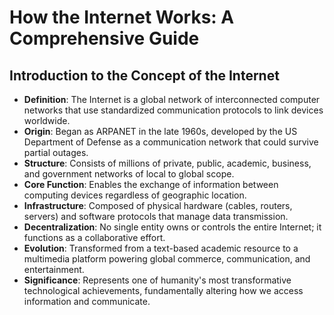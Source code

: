 # How the Internet Works: A Comprehensive Guide

## Introduction to the Concept of the Internet

- **Definition**: The Internet is a global network of interconnected computer networks that use standardized communication protocols to link devices worldwide.
- **Origin**: Began as ARPANET in the late 1960s, developed by the US Department of Defense as a communication network that could survive partial outages.
- **Structure**: Consists of millions of private, public, academic, business, and government networks of local to global scope.
- **Core Function**: Enables the exchange of information between computing devices regardless of geographic location.
- **Infrastructure**: Composed of physical hardware (cables, routers, servers) and software protocols that manage data transmission.
- **Decentralization**: No single entity owns or controls the entire Internet; it functions as a collaborative effort.
- **Evolution**: Transformed from a text-based academic resource to a multimedia platform powering global commerce, communication, and entertainment.
- **Significance**: Represents one of humanity's most transformative technological achievements, fundamentally altering how we access information and communicate.

